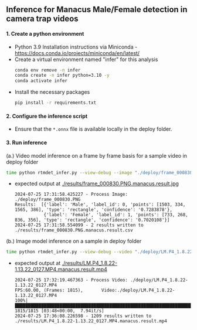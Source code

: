 ## Inference for Manacus Male/Female detection in camera trap videos


#### 1. Create a python environment 


- Python 3.9 Installation instructions via Miniconda - https://docs.conda.io/projects/miniconda/en/latest/
- Create a virtual environment named "infer" for this analysis
  ```bash
  conda env remove -n infer
  conda create -n infer python=3.10 -y
  conda activate infer
  ```
- Install the necessary packages
  ```bash
  pip install -r requirements.txt
  ```

#### 2. Configure the inference script
- Ensure that the `*.onnx` file is available locally in the deploy folder.

#### 3. Run inference 
(a.) Video model inference on a frame by frame basis for a sample video in deploy folder
```bash
time python rtmdet_infer.py --view-debug --image "./deploy/frame_000830.PNG"
```
- expected output at [./results/frame_000830.PNG.manacus.result.jpg](./results/frame_000830.PNG.manacus.result.jpg)
  ```log
  2024-07-25 17:31:58.425227 - Process Image: ./deploy/frame_000830.PNG
  Results:  [{'label': 'Male', 'label_id': 0, 'points': [1503, 334, 1565, 386], 'type': 'rectangle', 'confidence': '0.7283878'}, 
             {'label': 'Female', 'label_id': 1, 'points': [733, 268, 836, 356], 'type': 'rectangle', 'confidence': '0.7020108'}]
  2024-07-25 17:31:58.554099 - 2 results written to ./results/frame_000830.PNG.manacus.result.csv
  ``` 
(b.) Image model inference on a sample in deploy folder
```bash
time python rtmdet_infer.py --view-debug --video "./deploy/LM.P4_1.8.22-1.13.22_0127.MP4"
```
- expected output at [./results/LM.P4_1.8.22-1.13.22_0127.MP4.manacus.result.mp4](./results/LM.P4_1.8.22-1.13.22_0127.MP4.manacus.result.mp4)
  ```log
  2024-07-25 17:32:19.467363 - Process Video: ./deploy/LM.P4_1.8.22-1.13.22_0127.MP4
  FPS:60.00, (Frames: 1815),       Video:./deploy/LM.P4_1.8.22-1.13.22_0127.MP4
  100%|████████████████████████████████████████████████████████████████████████████| 1815/1815 [03:48<00:00,  7.94it/s]
  2024-07-25 17:36:08.226598 - 1209 results written to ./results/LM.P4_1.8.22-1.13.22_0127.MP4.manacus.result.mp4
  ```
